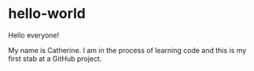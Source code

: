 # hello-world

Hello everyone!

My name is Catherine. I am in the process of learning code and this is my first stab at a GitHub project.

